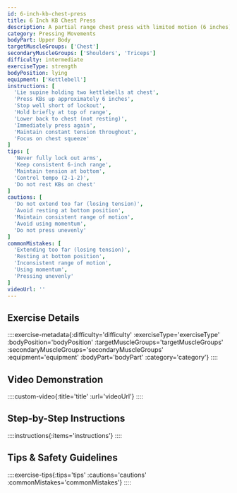 ```yaml
---
id: 6-inch-kb-chest-press
title: 6 Inch KB Chest Press
description: A partial range chest press with limited motion (6 inches), creating constant tension and eliminating lockout rest, ideal for hypertrophy and strength in the most challenging portion of the press.
category: Pressing Movements
bodyPart: Upper Body
targetMuscleGroups: ['Chest']
secondaryMuscleGroups: ['Shoulders', 'Triceps']
difficulty: intermediate
exerciseType: strength
bodyPosition: lying
equipment: ['Kettlebell']
instructions: [
  'Lie supine holding two kettlebells at chest',
  'Press KBs up approximately 6 inches',
  'Stop well short of lockout',
  'Hold briefly at top of range',
  'Lower back to chest (not resting)',
  'Immediately press again',
  'Maintain constant tension throughout',
  'Focus on chest squeeze'
]
tips: [
  'Never fully lock out arms',
  'Keep consistent 6-inch range',
  'Maintain tension at bottom',
  'Control tempo (2-1-2)',
  'Do not rest KBs on chest'
]
cautions: [
  'Do not extend too far (losing tension)',
  'Avoid resting at bottom position',
  'Maintain consistent range of motion',
  'Avoid using momentum',
  'Do not press unevenly'
]
commonMistakes: [
  'Extending too far (losing tension)',
  'Resting at bottom position',
  'Inconsistent range of motion',
  'Using momentum',
  'Pressing unevenly'
]
videoUrl: ''
---
```


## Exercise Details

::::exercise-metadata{:difficulty='difficulty' :exerciseType='exerciseType' :bodyPosition='bodyPosition' :targetMuscleGroups='targetMuscleGroups' :secondaryMuscleGroups='secondaryMuscleGroups' :equipment='equipment' :bodyPart='bodyPart' :category='category'}
::::

## Video Demonstration

::::custom-video{:title='title' :url='videoUrl'}
::::

## Step-by-Step Instructions

::::instructions{:items='instructions'}
::::

## Tips & Safety Guidelines

::::exercise-tips{:tips='tips' :cautions='cautions' :commonMistakes='commonMistakes'}
::::
